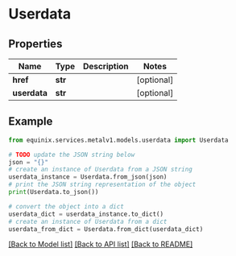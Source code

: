 # Userdata


## Properties

Name | Type | Description | Notes
------------ | ------------- | ------------- | -------------
**href** | **str** |  | [optional] 
**userdata** | **str** |  | [optional] 

## Example

```python
from equinix.services.metalv1.models.userdata import Userdata

# TODO update the JSON string below
json = "{}"
# create an instance of Userdata from a JSON string
userdata_instance = Userdata.from_json(json)
# print the JSON string representation of the object
print(Userdata.to_json())

# convert the object into a dict
userdata_dict = userdata_instance.to_dict()
# create an instance of Userdata from a dict
userdata_from_dict = Userdata.from_dict(userdata_dict)
```
[[Back to Model list]](../README.md#documentation-for-models) [[Back to API list]](../README.md#documentation-for-api-endpoints) [[Back to README]](../README.md)


